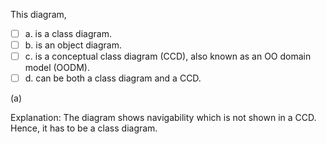 <panel header="{{ icon_Q_A }} This diagram is,...">

This diagram,

- [ ] a. is a class diagram.
- [ ] b. is an object diagram.
- [ ] c. is a conceptual class diagram (CCD), also known as an OO domain model (OODM).
- [ ] d. can be both a class diagram and a CCD.

<pic eager src="{{baseUrl}}/modeling/modelingStructures/objectOrientedDomainModels/images/playerTurn.png" height="50" />
<p/>

<panel type="seamless" header="{{ icon_A }} Answer" minimized>

(a)

Explanation: The diagram shows navigability which is not shown in a CCD. Hence, it has to be a class diagram.

</panel>
</panel>
